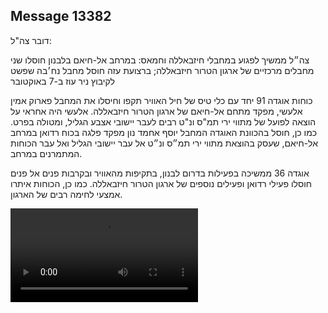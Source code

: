 ## Message 13382

דובר צה"ל:

צה״ל ממשיך לפגוע במחבלי חיזבאללה וחמאס: במרחב אל-חיאם בלבנון חוסלו שני מחבלים מרכזיים של ארגון הטרור חיזבאללה; ברצועת עזה חוסל מחבל נח׳בה שפשט לקיבוץ ניר עוז ב-7 באוקטובר

כוחות אוגדה 91 יחד עם כלי טיס של חיל האוויר תקפו וחיסלו את המחבל פארוק אמין אלעשי, מפקד מתחם אל-חיאם של ארגון הטרור חיזבאללה. 
אלעשי היה אחראי על הוצאה לפועל של מתווי ירי תמ"ס ונ"ט רבים לעבר יישובי אצבע הגליל, ומטולה בפרט. 
כמו כן, חוסל בהכוונת האוגדה המחבל יוסף אחמד נון מפקד פלגה בכוח רדואן במרחב אל-חיאם, שעסק בהוצאת מתווי ירי תמ״ס ונ״ט אל עבר יישובי הגליל ואל עבר הכוחות המתמרנים במרחב.

אוגדה 36 ממשיכה בפעילות בדרום לבנון, בתקיפות מהאוויר ובקרבות פנים אל פנים חוסלו פעילי רדואן ופעילים נוספים של ארגון הטרור חיזבאללה. כמו כן, הכוחות איתרו אמצעי לחימה רבים של הארגון.

![Video](https://data.iron-swords.co.il/2024/November/03/https://data.iron-swords.co.il/2024/November/03/13382/13382_media.mp4)
